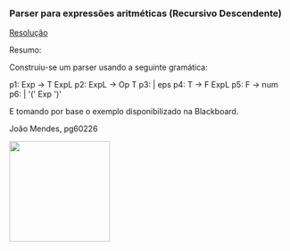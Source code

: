 ### Parser para expressões aritméticas (Recursivo Descendente)

[Resolução](https://github.com/jlfmendes32/PLC2025/blob/main/TPC5/parser.py)

Resumo:

Construiu-se um parser usando a seguinte gramática:

p1: Exp → T ExpL
p2: ExpL → Op T
p3:      | eps
p4: T → F ExpL
p5: F → num
p6:   | '(' Exp ')'

E tomando por base o exemplo disponibilizado na Blackboard.

João Mendes, pg60226

<img src="https://github.com/user-attachments/assets/9eab7434-fb2c-43ef-bbc4-4d3f88e145fc" width="180">